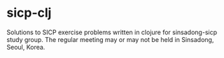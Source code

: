 # sicp-clj

Solutions to SICP exercise problems written in clojure for sinsadong-sicp study group. The regular meeting may or may not be held in Sinsadong, Seoul, Korea.
